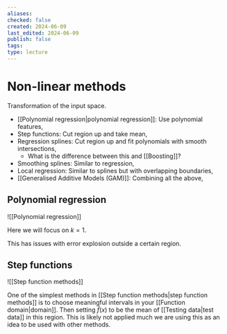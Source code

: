 ```yaml
---
aliases: 
checked: false
created: 2024-06-09
last_edited: 2024-06-09
publish: false
tags: 
type: lecture
---
```

# Non-linear methods

Transformation of the input space.
- [[Polynomial regression|polynomial regression]]:  Use polynomial features,
- Step functions: Cut region up and take mean,
- Regression splines: Cut region up and fit polynomials with smooth intersections,
	- What is the difference between this and [[Boosting]]?
- Smoothing splines: Similar to regression,
- Local regression: Similar to splines but with overlapping boundaries,
- [[Generalised Additive Models (GAM)]]: Combining all the above,

## Polynomial regression

![[Polynomial regression]]

Here we will focus on $k=1$.

This has issues with error explosion outside a certain region.

## Step functions

![[Step function methods]]

One of the simplest methods in [[Step function methods|step function methods]] is to choose meaningful intervals in your [[Function domain|domain]]. Then setting $\hat{f}(x)$ to be the mean of [[Testing data|test data]] in this region. This is likely not applied much we are using this as an idea to be used with other methods.


